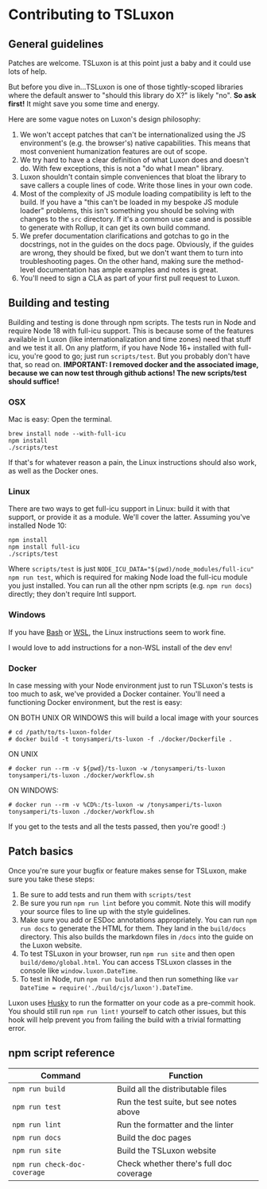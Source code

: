 # Contributing to TSLuxon

## General guidelines

Patches are welcome. TSLuxon is at this point just a baby and it could use lots of help. 

But before you dive in...TSLuxon is one of those tightly-scoped libraries where the default answer to "should this library do X?" is likely "no". **So ask first!** It might save you some time and energy.

Here are some vague notes on Luxon's design philosophy:

1.  We won't accept patches that can't be internationalized using the JS environment's (e.g. the browser's) native capabilities. This means that most convenient humanization features are out of scope.
1.  We try hard to have a clear definition of what Luxon does and doesn't do. With few exceptions, this is not a "do what I mean" library.
1.  Luxon shouldn't contain simple conveniences that bloat the library to save callers a couple lines of code. Write those lines in your own code.
1.  Most of the complexity of JS module loading compatibility is left to the build. If you have a "this can't be loaded in my bespoke JS module loader" problems, this isn't something you should be solving with changes to the `src` directory. If it's a common use case and is possible to generate with Rollup, it can get its own build command.
1.  We prefer documentation clarifications and gotchas to go in the docstrings, not in the guides on the docs page. Obviously, if the guides are wrong, they should be fixed, but we don't want them to turn into troubleshooting pages. On the other hand, making sure the method-level documentation has ample examples and notes is great.
1.  You'll need to sign a CLA as part of your first pull request to Luxon.

## Building and testing

Building and testing is done through npm scripts. The tests run in Node and require Node 18 with full-icu support. This is because some of the features available in Luxon (like internationalization and time zones) need that stuff and we test it all. On any platform, if you have Node 16+ installed with full-icu, you're good to go; just run `scripts/test`. But you probably don't have that, so read on.
**IMPORTANT: I removed docker and the associated image, because we can now test through github actions! The new scripts/test should suffice!**

### OSX

Mac is easy:
Open the terminal.

```
brew install node --with-full-icu
npm install
./scripts/test
```

If that's for whatever reason a pain, the Linux instructions should also work, as well as the Docker ones.

### Linux

There are two ways to get full-icu support in Linux: build it with that support, or provide it as a module. We'll cover the latter. Assuming you've installed Node 10:

```
npm install
npm install full-icu
./scripts/test
```

Where `scripts/test` is just `NODE_ICU_DATA="$(pwd)/node_modules/full-icu" npm run test`, which is required for making Node load the full-icu module you just installed. You can run all the other npm scripts (e.g. `npm run docs`) directly; they don't require Intl support.

### Windows

If you have [Bash](https://git-scm.com/downloads) or [WSL](https://docs.microsoft.com/en-us/windows/wsl/install-win10), the Linux instructions seem to work fine.

I would love to add instructions for a non-WSL install of the dev env!

### Docker

In case messing with your Node environment just to run TSLuxon's tests is too much to ask, we've provided a Docker container.
You'll need a functioning Docker environment, but the rest is easy:

ON BOTH UNIX OR WINDOWS this will build a local image with your sources

```
# cd /path/to/ts-luxon-folder 
# docker build -t tonysamperi/ts-luxon -f ./docker/Dockerfile .
```

ON UNIX

```
# docker run --rm -v ${pwd}/ts-luxon -w /tonysamperi/ts-luxon tonysamperi/ts-luxon ./docker/workflow.sh
```

ON WINDOWS:

```
# docker run --rm -v %CD%:/ts-luxon -w /tonysamperi/ts-luxon tonysamperi/ts-luxon ./docker/workflow.sh
```

If you get to the tests and all the tests passed, then you're good! :)

## Patch basics

Once you're sure your bugfix or feature makes sense for TSLuxon, make sure you take these steps:

1.  Be sure to add tests and run them with `scripts/test`
1.  Be sure you run `npm run lint` before you commit. Note this will modify your source files to line up with the style guidelines.
1.  Make sure you add or ESDoc annotations appropriately. You can run `npm run docs` to generate the HTML for them. They land in the `build/docs` directory. This also builds the markdown files in `/docs` into the guide on the Luxon website.
1.  To test TSLuxon in your browser, run `npm run site` and then open `build/demo/global.html`. You can access TSLuxon classes in the console like `window.luxon.DateTime`.
1.  To test in Node, run `npm run build` and then run something like `var DateTime = require('./build/cjs/luxon').DateTime`.

Luxon uses [Husky](https://github.com/typicode/husky) to run the formatter on your code as a pre-commit hook. You should still run `npm run lint!` yourself to catch other issues, but this hook will help prevent you from failing the build with a trivial formatting error.

## npm script reference

| Command                      | Function                                |
| ---------------------------- | --------------------------------------- |
| `npm run build`              | Build all the distributable files       |
| `npm run test`               | Run the test suite, but see notes above |
| `npm run lint`               | Run the formatter and the linter        |
| `npm run docs`               | Build the doc pages                     |
| `npm run site`               | Build the TSLuxon website               |
| `npm run check-doc-coverage` | Check whether there's full doc coverage |
